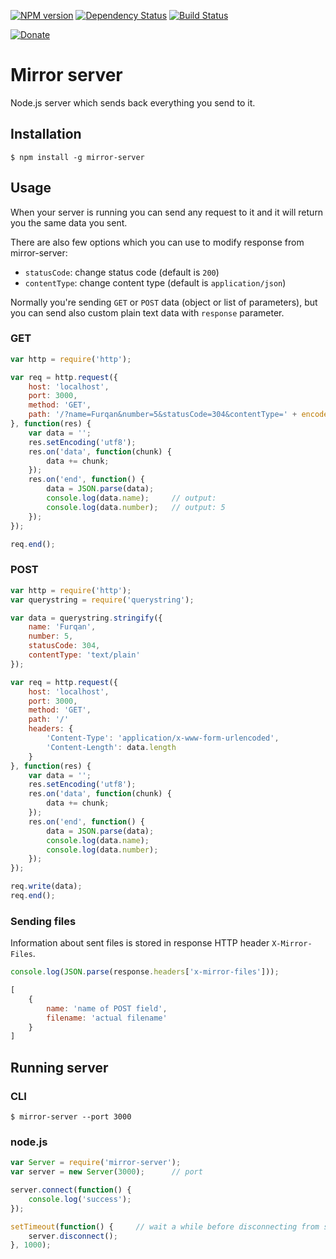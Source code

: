 [![NPM version](https://img.shields.io/npm/v/mirror-server.svg?style=flat-square)](https://www.npmjs.com/package/mirror-server)
[![Dependency Status](https://img.shields.io/gemnasium/Carrooi/Js-MirrorServer.svg?style=flat-square)](https://gemnasium.com/Carrooi/Js-MirrorServer)
[![Build Status](https://img.shields.io/travis/Carrooi/Js-MirrorServer.svg?style=flat-square)](https://travis-ci.org/Carrooi/Js-MirrorServer)

[![Donate](https://img.shields.io/badge/donate-PayPal-brightgreen.svg?style=flat-square)](https://www.paypal.com/cgi-bin/webscr?cmd=_s-xclick&hosted_button_id=X3Q5HW5BDZD5A)

# Mirror server

Node.js server which sends back everything you send to it.

## Installation

```
$ npm install -g mirror-server
```

## Usage

When your server is running you can send any request to it and it will return you the same data you sent.

There are also few options which you can use to modify response from mirror-server:

* `statusCode`: change status code (default is `200`)
* `contentType`: change content type (default is `application/json`)

Normally you're sending `GET` or `POST` data (object or list of parameters), but you can send also custom plain text 
data with `response` parameter.

### GET

```js
var http = require('http');

var req = http.request({
	host: 'localhost',
	port: 3000,
	method: 'GET',
	path: '/?name=Furqan&number=5&statusCode=304&contentType=' + encodeURIComponent('text/plain')
}, function(res) {
	var data = '';
	res.setEncoding('utf8');
	res.on('data', function(chunk) {
		data += chunk;
	});
	res.on('end', function() {
		data = JSON.parse(data);
		console.log(data.name);		// output:
		console.log(data.number);	// output: 5
	});
});

req.end();
```

### POST

```js
var http = require('http');
var querystring = require('querystring');

var data = querystring.stringify({
	name: 'Furqan',
	number: 5,
	statusCode: 304,
	contentType: 'text/plain'
});

var req = http.request({
	host: 'localhost',
	port: 3000,
	method: 'GET',
	path: '/'
	headers: {
		'Content-Type': 'application/x-www-form-urlencoded',
		'Content-Length': data.length
	}
}, function(res) {
	var data = '';
	res.setEncoding('utf8');
	res.on('data', function(chunk) {
		data += chunk;
	});
	res.on('end', function() {
		data = JSON.parse(data);
		console.log(data.name);
		console.log(data.number);
	});
});

req.write(data);
req.end();
```

### Sending files

Information about sent files is stored in response HTTP header `X-Mirror-Files`.

```js
console.log(JSON.parse(response.headers['x-mirror-files']));

[
	{
		name: 'name of POST field',
		filename: 'actual filename'
	}
]
```
 
## Running server

### CLI

```
$ mirror-server --port 3000 
```

### node.js

```js
var Server = require('mirror-server');
var server = new Server(3000);		// port

server.connect(function() {
	console.log('success');
});

setTimeout(function() {		// wait a while before disconnecting from server
	server.disconnect();
}, 1000);
```
